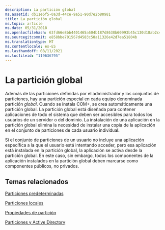 ```yaml
---
description: La partición global
ms.assetid: db11e6f5-0a3d-44ce-9a51-90d7e2b80981
title: La partición global
ms.topic: article
ms.date: 05/31/2018
ms.openlocfilehash: 63fd66e8bb4401465a604b187d8638b60993b45c130d18ab2c4c5d054d9686d8
ms.sourcegitcommit: e858bbe701567d4583c50a11326e42d7ea51804b
ms.translationtype: MT
ms.contentlocale: es-ES
ms.lasthandoff: 08/11/2021
ms.locfileid: "119636795"
---
```

# <a name="the-global-partition"></a>La partición global

Además de las particiones definidas por el administrador y los conjuntos de particiones, hay una partición especial en cada equipo denominada partición *global*. Cuando se instala COM+, se crea automáticamente una partición global. La partición global está diseñada para contener aplicaciones de todo el sistema que deben ser accesibles para todos los usuarios de un servidor o del dominio. La instalación de una aplicación en la partición global elimina la necesidad de instalar una copia de la aplicación en el conjunto de particiones de cada usuario individual.

Si el conjunto de particiones de un usuario no incluye una aplicación específica a la que el usuario está intentando acceder, pero esa aplicación está instalada en la partición global, la aplicación se activa desde la partición global. En este caso, sin embargo, todos los componentes de la aplicación instalados en la partición global deben marcarse como componentes públicos, no privados.

## <a name="related-topics"></a>Temas relacionados

<dl> <dt>

[Particiones predeterminadas](default-partitions.md)
</dt> <dt>

[Particiones locales](local-partitions.md)
</dt> <dt>

[Propiedades de partición](partition-properties.md)
</dt> <dt>

[Particiones y Active Directory](partitions-and-active-directory.md)
</dt> </dl>

 

 




